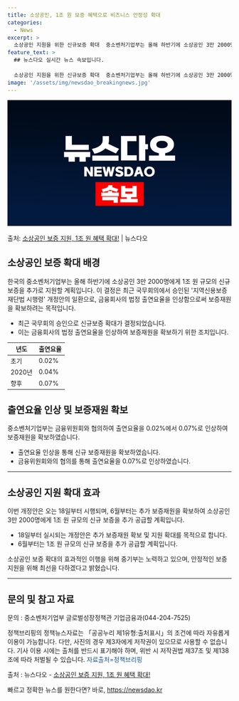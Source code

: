 ```yaml
---
title: 소상공인, 1조 원 보증 혜택으로 비즈니스 안정성 확대
categories:
  - News
excerpt: >
  소상공인 지원을 위한 신규보증 확대  중소벤처기업부는 올해 하반기에 소상공인 3만 2000명에게 1조 원 규…
feature_text: >
  ## 뉴스다오 실시간 뉴스 속보입니다.

  소상공인 지원을 위한 신규보증 확대  중소벤처기업부는 올해 하반기에 소상공인 3만 2000명에게 1조 원 규…
image: '/assets/img/newsdao_breakingnews.jpg'
---
```


![뉴스다오 속보](/assets/img/newsdao_breakingnews.jpg)

<p>출처: <a href="https://newsdao.kr/4174" rel="dofollow">소상공인 보증 지원, 1조 원 혜택 확대!</a> | 뉴스다오</p>

<h2 data-ke-size="size26">소상공인 보증 확대 배경</h2>
<p data-ke-size="size16">한국의 중소벤처기업부는 올해 하반기에 소상공인 3만 2000명에게 1조 원 규모의 신규보증을 추가로 지원할 계획입니다. 이 결정은 최근 국무회의에서 승인된 '지역신용보증재단법 시행령' 개정안의 일환으로, 금융회사의 법정 출연요율을 인상함으로써 보증재원을 확보하려는 목적입니다.</p>
<ul>
<li>최근 국무회의 승인으로 신규보증 확대가 결정되었습니다.</li>
<li>이는 금융회사의 법정 출연요율을 인상하여 보증재원을 확보하기 위한 조치입니다.</li>
</ul>
<table>
<thead>
<tr>
<th>년도</th>
<th>출연요율</th>
</tr>
</thead>
<tbody>
<tr>
<td>초기</td>
<td>0.02%</td>
</tr>
<tr>
<td>2020년</td>
<td>0.04%</td>
</tr>
<tr>
<td>향후</td>
<td>0.07%</td>
</tr>
</tbody>
</table>

<h2 data-ke-size="size26">출연요율 인상 및 보증재원 확보</h2>
<p data-ke-size="size16">중소벤처기업부는 금융위원회와 협의하여 출연요율을 0.02%에서 0.07%로 인상하여 보증재원을 확보하였습니다.</p>
<ul>
<li>출연요율 인상을 통해 신규 보증재원을 확보하였습니다.</li>
<li>금융위원회와의 협의를 통해 출연요율을 0.07%로 인상하였습니다.</li>
</ul>
<hr>
<h2 data-ke-size="size26">소상공인 지원 확대 효과</h2>
<p data-ke-size="size16">이번 개정안은 오는 18일부터 시행되며, 6월부터는 추가 보증재원을 확보하여 소상공인 3만 2000명에게 1조 원 규모의 신규 보증을 추가 공급할 계획입니다.</p>
<ul>
<li>18일부터 실시되는 개정안은 추가 보증재원 확보 및 지원 확대를 목적으로 합니다.</li>
<li>6월부터는 1조 원 규모의 신규 보증을 추가 공급할 계획입니다.</li>
</ul>
<p data-ke-size="size16">소상공인 보증 확대의 효과적인 이행을 위해 중기부는 노력하고 있으며, 안정적인 보증지원을 위해 최선을 다하겠다고 밝혔습니다.</p>
<hr>
<h2 data-ke-size="size26">문의 및 참고 자료</h2>
<p data-ke-size="size16">문의 : 중소벤처기업부 글로벌성장정책관 기업금융과(044-204-7525)</p>
<p data-ke-size="size16">정책브리핑의 정책뉴스자료는 「공공누리 제1유형:출처표시」의 조건에 따라 자유롭게 이용이 가능합니다. 다만, 사진의 경우 제3자에게 저작권이 있으므로 사용할 수 없습니다. 기사 이용 시에는 출처를 반드시 표기해야 하며, 위반 시 저작권법 제37조 및 제138조에 따라 처벌될 수 있습니다. <span style="color: #1a5490;">자료출처=정책브리핑</span></p>
<p data-ke-size="size16">출처 : 뉴스다오 - <a href="https://newsdao.kr/4174">소상공인 보증 지원, 1조 원 혜택 확대!</a></p> 

빠르고 정확한 뉴스를 원한다면? 바로, <a href="https://newsdao.kr" rel="dofollow">https://newsdao.kr</a>


